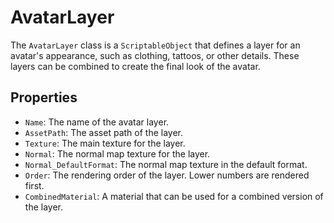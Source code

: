 # AvatarLayer

The `AvatarLayer` class is a `ScriptableObject` that defines a layer for an avatar's appearance, such as clothing, tattoos, or other details. These layers can be combined to create the final look of the avatar.

## Properties

-   `Name`: The name of the avatar layer.
-   `AssetPath`: The asset path of the layer.
-   `Texture`: The main texture for the layer.
-   `Normal`: The normal map texture for the layer.
-   `Normal_DefaultFormat`: The normal map texture in the default format.
-   `Order`: The rendering order of the layer. Lower numbers are rendered first.
-   `CombinedMaterial`: A material that can be used for a combined version of the layer.
